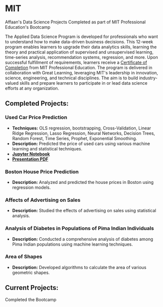 # MIT
Affaan's Data Science Projects Completed as part of MIT Professional Education's Bootcamp

The Applied Data Science Program is developed for professionals who want to understand how to make data-driven business decisions. This 12-week program enables learners to upgrade their data analytics skills, learning the theory and practical application of supervised and unsupervised learning, time-series analysis, recommendation systems, regression, and more. Upon successful fulfillment of requirements, learners receive a [Certificate of Completion](sandbox:/mnt/data/Certificate_Of_Completion.pdf) from MIT Professional Education. The program is delivered in collaboration with Great Learning, leveraging MIT's leadership in innovation, science, engineering, and technical disciplines. The aim is to build industry-valued skills and prepare learners to participate in or lead data science efforts at any organization.

## Completed Projects:
### Used Car Price Prediction
- **Techniques:** OLS regression, bootstrapping, Cross-Validation, Linear Ridge Regression, Lasso Regression, Neural Networks, Decision Trees, Random Forest, Time Series, Prophet, Exponential Smoothing.
- **Description:** Predicted the price of used cars using various machine learning and statistical techniques.
- **[Jupyter Notebook](./FinalUsedCarPredictionFC.ipynb)**
- **[Presentation PDF](sandbox:/mnt/data/Used%20Car%20Price%20Prediction%20Presentation.pdf)**

### Boston House Price Prediction
- **Description:** Analyzed and predicted the house prices in Boston using regression models.

### Affects of Advertising on Sales
- **Description:** Studied the effects of advertising on sales using statistical analysis.

### Analysis of Diabetes in Populations of Pima Indian Individuals
- **Description:** Conducted a comprehensive analysis of diabetes among Pima Indian populations using machine learning techniques.

### Area of Shapes
- **Description:** Developed algorithms to calculate the area of various geometric shapes.

## Current Projects:

Completed the Bootcamp
